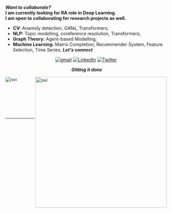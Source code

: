 


***Want to collaborate?***</br>
	**I am currently looking for RA role in Deep Learning.** </br>
	**I am open to collaborating for research projects as well.**

* **CV:** Anamoly detection, GANs, Transformers;
* **NLP:** Topic modelling, coreference resolution, Transformers;
* **Graph Theory:** Agent-based Modelling;
* **Machine Learning:** Matrix Completion, Recommender System, Feature Selection, Time Series;
***Let's connect***</br>
<p align="center">
	<a href="mailto:contact.opjoy@gmail.com"><img src="https://img.icons8.com/bubbles/50/000000/gmail.png" alt="gmail"/></a>
 	<a href="https://www.linkedin.com/in/joy-j-85a90a105/"><img src="https://img.icons8.com/bubbles/50/000000/linkedin.png" alt="LinkedIn"/></a>
	<a href="https://twitter.com/opjeffoy"><img src="https://img.icons8.com/bubbles/50/000000/twitter.png" alt="Twitter"/></a>
</p>
  <p align="center">
 <img src="https://media.giphy.com/media/W5eoZHPpUx9sapR0eu/giphy.gif" width="1px" height="10px" alt="Git"/>&nbsp;<i><b>Gitting it done</b></i></p>
 
<p><img align="left" src="https://github-readme-stats.vercel.app/api/top-langs?username=jeff10joy&show_icons=true&locale=en&layout=compact&theme=chartreuse-dark" alt="ovi" /></p>
<p>&nbsp;<img align="right" src="https://github-readme-stats.vercel.app/api?username=jeff10joy&show_icons=true&locale=en&theme=chartreuse-dark&include_all_commits=false&count_private=true" alt="ovi" width="410" /></p>
<br><br><br><br><br>

<hr>
<br><br>



<!--
**jeff10joy/jeff10joy** is a ✨ _special_ ✨ repository because its `README.md` (this file) appears on your GitHub profile.

Here are some ideas to get you started:


-->
